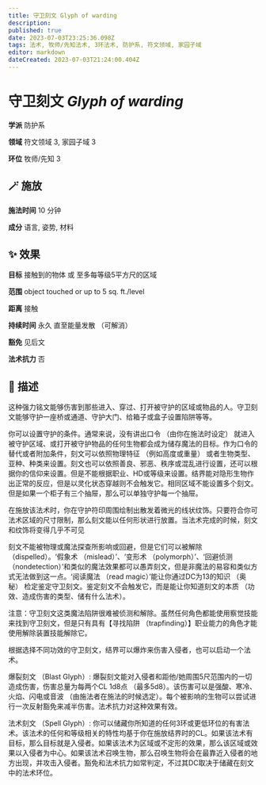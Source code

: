 ```yaml
---
title: 守卫刻文 Glyph of warding
description: 
published: true
date: 2023-07-03T23:25:36.098Z
tags: 法术, 牧师/先知法术, 3环法术, 防护系, 符文领域, 家园子域
editor: markdown
dateCreated: 2023-07-03T21:24:00.404Z
---
```


# **守卫刻文** *Glyph of warding*

**学派** 防护系 

**领域** 符文领域 3, 家园子域 3

**环位** 牧师/先知 3

## 🪄 施放

**施法时间** 10 分钟

**成分** 语言, 姿势, 材料

## ✨ 效果 

**目标** 接触到的物体 或 至多每等级5平方尺的区域 

**范围** object touched or up to 5 sq. ft./level

**距离** 接触  

**持续时间** 永久 直至能量发散 （可解消） 

**豁免** 见后文

**法术抗力** 否

## 📖 描述

这种强力铭文能够伤害到那些进入、穿过、打开被守护的区域或物品的人。守卫刻文能够守护一座桥或通道、守护大门、给箱子或盒子设置陷阱等等。

你可以设置守护的条件。通常来说，没有讲出口令 （由你在施法时设定） 就进入被守护区域、或打开被守护物品的任何生物都会成为储存魔法的目标。作为口令的替代或者附加条件，刻文可以依照物理特征 （例如高度或重量） 或者生物类型、亚种、种类来设置。刻文也可以依照善良、邪恶、秩序或混乱进行设置，还可以根据你的信仰来设置。但是不能根据职业、HD或等级来设置。结界能对隐形生物作出正常的反应，但是以灵化状态穿越则不会触发它。相同区域不能设置多个刻文。但是如果一个柜子有三个抽屉，那么可以单独守护每一个抽屉。

在施放该法术时，你在守护符印周围绘制出散发着微光的线状纹饰。只要符合你可法术区域的尺寸限制，那么刻文能以任何形状进行放置。当法术完成的时候，刻文和纹饰将变得几乎不可见

刻文不能被物理或魔法探查所影响或回避，但是它们可以被解除 （dispelled）。‘假象术 （mislead）’、‘变形术 （polymorph）’、‘回避侦测 （nondetection）’和类似的魔法效果都可以愚弄刻文，但是非魔法的易容和类似方式无法做到这一点。‘阅读魔法 （read magic）’能让你通过DC为13的知识 （奥秘） 检定鉴定守卫刻文。鉴定刻文不会触发它，而是能让你知道刻文的本质 （功效、造成伤害的类型、储有什么法术）。

注意：守卫刻文这类魔法陷阱很难被侦测和解除。虽然任何角色都能使用察觉技能来找到守卫刻文，但是只有具有【寻找陷阱 （trapfinding）】职业能力的角色才能使用解除装置技能解除它。

根据选择不同功效的守卫刻文，结界可以爆炸来伤害入侵者，也可以启动一个法术。

爆裂刻文 （Blast Glyph）: 爆裂刻文能对入侵者和距他/她周围5尺范围内的一切造成伤害，伤害总量为每两个CL 1d8点 （最多5d8）。该伤害可以是强酸、寒冷、火焰、闪电或音波 （由施法者在施法的时候选定）。每个被影响的生物可以尝试进行一次反射豁免来减半伤害。法术抗力对这种效果有效。

法术刻文 （Spell Glyph）: 你可以储藏你所知道的任何3环或更低环位的有害法术。该法术的任何和等级相关的特性均基于你在施放结界时的CL。如果该法术有目标，那么目标就是入侵者。如果该法术为区域或不定形的效果，那么该区域或效果以入侵者为中心。如果该法术召唤生物，那么召唤生物将会在最靠近入侵者的地方出现，并攻击入侵者。豁免和法术抗力如常判定，不过其DC取决于储藏在刻文中的法术环位。
    